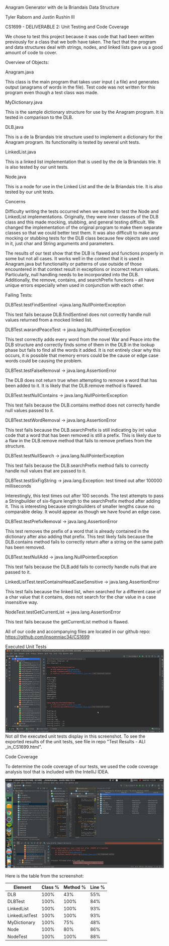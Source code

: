 Anagram Generator with de la Briandais Data Structure

Tyler Raborn and Justin Rushin III

CS1699 - DELIVERABLE 2: Unit Testing and Code Coverage

We chose to test this project because it was code that had been written previously for a class that we both have taken. The fact that the program and data structures deal with strings, nodes, and linked lists gave us a good amount of code to cover.

Overview of Objects:

Anagram.java

This class is the main program that takes user input ( a file) and generates output (anagrams of words in the file). Test code was not written for this program even though a test class was made.

MyDictionary.java

This is the sample dictionary structure for use by the Anagram program. It is tested in comparison to the DLB.

DLB.java

This is a de la Briandais trie structure used to implement a dictionary for the Anagram program. Its functionality is tested by several unit tests.

LinkedList.java

This is a linked list implementation that is used by the de la Briandais trie. It is also tested by our unit tests.

Node.java

This is a node for use in the Linked List and the de la Briandais trie. It is also tested by our unit tests.

Concerns

Difficulty writing the tests occurred when we wanted to test the Node and LinkedList implementations. Originally, they were inner classes of the DLB class and this made mocking, stubbing, and general testing difficult. We changed the implementation of the original program to make them separate classes so that we could better test them. It was also difficult to make any mocking or stubbing tests for the DLB class because few objects are used in it, just char and String arguments and parameters.

The results of our test show that the DLB is flawed and functions properly in some but not all cases. It works well in the context that it is used in Anagram.java but functionality or patterns of use outside of those encountered in that context result in exceptions or incorrect return values. Particularly, null handling needs to be incorporated into the DLB. Additionally, the remove, contains, and searchPrefix functions - all have unique errors especially when used in conjunction with each other.

Failing Tests:

DLBTest.testFindSentinel ->java.lang.NullPointerException

This test fails because DLB.findSentinel does not correctly handle null values returned from a mocked linked list.

DLBTest.warandPeaceTest -> java.lang.NullPointerException

This test correctly adds every word from the novel War and Peace into the DLB structure and correctly finds some of them in the DLB in the lookup phase but fails to find all the words it added. It is not entirely clear why this occurs, it is possible that memory errors could be the cause or edge case words could be causing the problem.

DLBTest.testFalseRemoval -> java.lang.AssertionError

The DLB does not return true when attempting to remove a word that has been added to it. It is likely that the DLB.remove method is flawed.

DLBTest.testNullContains -> java.lang.NullPointerException

This test fails because the DLB.contains method does not correctly handle null values passed to it.

DLBTest.testWordRemoval -> java.lang.AssertionError

This test fails because the DLB.searchPrefix is still indicating by int value code that a word that has been removed is still a prefix. This is likely due to a flaw in the DLB.remove method that fails to remove prefixes from the structure.

DLBTest.testNullSearch -> java.lang.NullPointerException

This test fails because the DLB.searchPrefix method fails to correctly handle null values that are passed to it.

DLBTest.testSixFigString -> java.lang.Exception: test timed out after 100000 milliseconds

Interestingly, this test times out after 100 seconds. The test attempts to pass a Stringbuilder of six-figure length to the searchPrefix method after adding it. This is interesting because stringbuilders of smaller lengths cause no comparable delay. It would appear as though we have found an edge case.

DLBTest.testPrefixRemoval -> java.lang.AssertionError

This test removes the prefix of a word that is already contained in the dictionary after also adding that prefix. This test likely fails because the DLB.contains method fails to correctly return after a string on the same path has been removed.

DLBTest.testNullAdd -> java.lang.NullPointerException

This test fails because the DLB.add fails to correctly handle nulls that are passed to it.

LinkedListTest.testContainsHeadCaseSensitive -> java.lang.AssertionError

This test fails because the linked list, when searched for a different case of a char value that it contains, does not search for the char value in a case insensitive way.

NodeTest.testGetCurrentList -> java.lang.AssertionError

This test fails because the getCurrentList method is flawed.

All of our code and accompanying files are located in our github repo:
https://github.com/insomniac34/CS1699

Executed Unit Tests
![Image of Executed Tests](https://github.com/insomniac34/CS1699/blob/master/tests.png)
Not *all* the executed unit tests display in this screenshot. To see the exported results of the unit tests, see file in repo "Test Results - ALl _in_CS1699.html".

Code Coverage


To determine the code coverage of our tests, we used the code coverage analysis tool that is included with the IntelliJ IDEA.

![Image of Code Coverage](https://github.com/insomniac34/CS1699/blob/master/codecoverage.png)


Here is the table from the screenshot:


|	Element |Class % | Method %  | Line %  |
|---------------|--------|-----------|---------|
|	     DLB|   100% | 	43%  |   55%   |
|        DLBTest|   100% | 	100% |   84%   |
|     LinkedList|   100% |      100% |   93%   |
| LinkedListTest|   100% |      100% |   93%   |
|   MyDictionary|   100% |      75%  |   48%   |
|   	    Node|   100% |      80%  |   86%   |
|   	NodeTest|   100% |      100% |   88%   |
